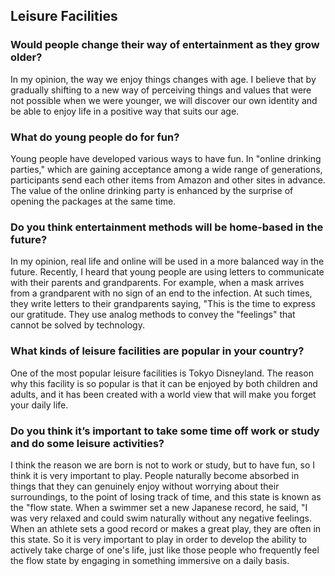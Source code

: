## Leisure Facilities

### Would people change their way of entertainment as they grow older?

In my opinion, the way we enjoy things changes with age.
I believe that by gradually shifting to a new way of perceiving things and values that were not possible when we were younger, we will discover our own identity and be able to enjoy life in a positive way that suits our age.

### What do young people do for fun?

Young people have developed various ways to have fun. In "online drinking parties," which are gaining acceptance among a wide range of generations, participants send each other items from Amazon and other sites in advance. The value of the online drinking party is enhanced by the surprise of opening the packages at the same time.

### Do you think entertainment methods will be home-based in the future?

In my opinion, real life and online will be used in a more balanced way in the future.
Recently, I heard that young people are using letters to communicate with their parents and grandparents. For example, when a mask arrives from a grandparent with no sign of an end to the infection. At such times, they write letters to their grandparents saying, "This is the time to express our gratitude. They use analog methods to convey the "feelings" that cannot be solved by technology.

### What kinds of leisure facilities are popular in your country?

One of the most popular leisure facilities is Tokyo Disneyland. The reason why this facility is so popular is that it can be enjoyed by both children and adults, and it has been created with a world view that will make you forget your daily life.

### Do you think it’s important to take some time off work or study and do some leisure activities?
I think the reason we are born is not to work or study, but to have fun, so I think it is very important to play.
People naturally become absorbed in things that they can genuinely enjoy without worrying about their surroundings, to the point of losing track of time, and this state is known as the "flow state.
When a swimmer set a new Japanese record, he said, "I was very relaxed and could swim naturally without any negative feelings. When an athlete sets a good record or makes a great play, they are often in this state. So it is very important to play in order to develop the ability to actively take charge of one's life, just like those people who frequently feel the flow state by engaging in something immersive on a daily basis.



